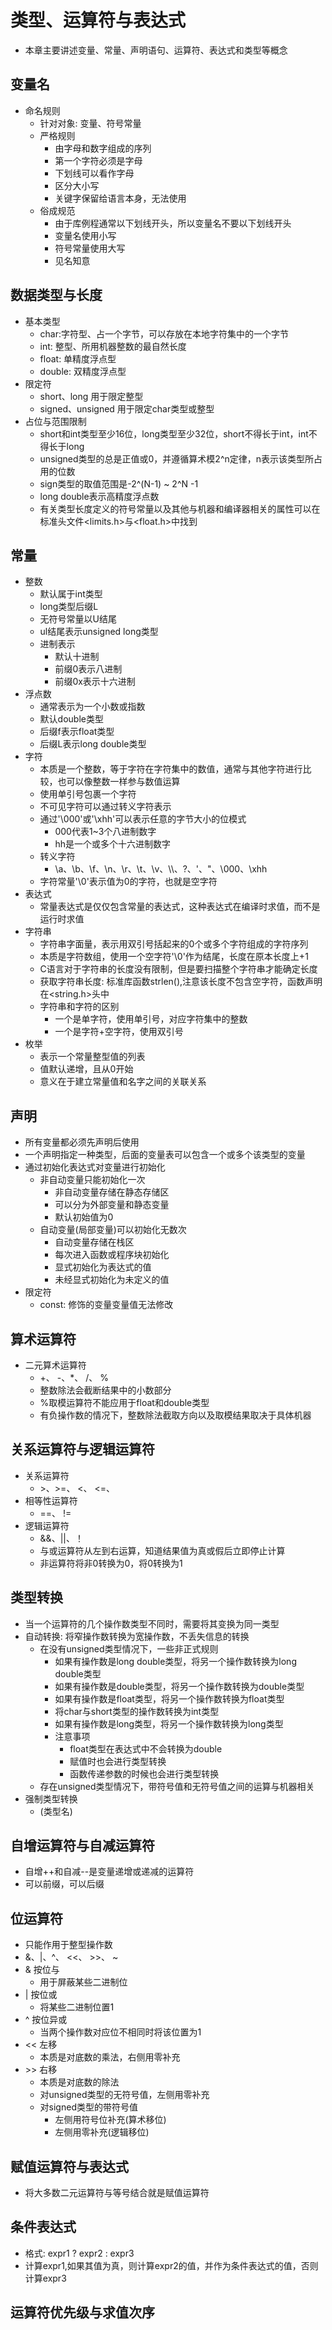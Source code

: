 # 类型、运算符与表达式
- 本章主要讲述变量、常量、声明语句、运算符、表达式和类型等概念

## 变量名
- 命名规则
    - 针对对象: 变量、符号常量
    - 严格规则
        - 由字母和数字组成的序列
        - 第一个字符必须是字母
        - 下划线可以看作字母
        - 区分大小写
        - 关键字保留给语言本身，无法使用
    - 俗成规范
        - 由于库例程通常以下划线开头，所以变量名不要以下划线开头
        - 变量名使用小写
        - 符号常量使用大写
        - 见名知意

## 数据类型与长度
- 基本类型
    - char:字符型、占一个字节，可以存放在本地字符集中的一个字节
    - int: 整型、所用机器整数的最自然长度
    - float: 单精度浮点型
    - double: 双精度浮点型
- 限定符
    - short、long 用于限定整型
    - signed、unsigned 用于限定char类型或整型
- 占位与范围限制
    - short和int类型至少16位，long类型至少32位，short不得长于int，int不得长于long
    - unsigned类型的总是正值或0，并遵循算术模2^n定律，n表示该类型所占用的位数
    - sign类型的取值范围是-2^(N-1) ~ 2^N -1
    - long double表示高精度浮点数
    - 有关类型长度定义的符号常量以及其他与机器和编译器相关的属性可以在标准头文件<limits.h>与<float.h>中找到

## 常量
- 整数
    - 默认属于int类型
    - long类型后缀L
    - 无符号常量以U结尾
    - ul结尾表示unsigned long类型
    - 进制表示
        - 默认十进制
        - 前缀0表示八进制
        - 前缀0x表示十六进制
- 浮点数
    - 通常表示为一个小数或指数
    - 默认double类型
    - 后缀f表示float类型
    - 后缀L表示long double类型
- 字符
    - 本质是一个整数，等于字符在字符集中的数值，通常与其他字符进行比较，也可以像整数一样参与数值运算
    - 使用单引号包裹一个字符
    - 不可见字符可以通过转义字符表示
    - 通过'\000'或'\xhh'可以表示任意的字节大小的位模式
        - 000代表1~3个八进制数字
        - hh是一个或多个十六进制数字
    - 转义字符
        - \a、\b、\f、\n、\r、\t、\v、\\\、\?、\'、\"、\000、\xhh
    - 字符常量'\0'表示值为0的字符，也就是空字符
- 表达式
    - 常量表达式是仅仅包含常量的表达式，这种表达式在编译时求值，而不是运行时求值
- 字符串
    - 字符串字面量，表示用双引号括起来的0个或多个字符组成的字符序列
    - 本质是字符数组，使用一个空字符'\0'作为结尾，长度在原本长度上+1
    - C语言对于字符串的长度没有限制，但是要扫描整个字符串才能确定长度
    - 获取字符串长度: 标准库函数strlen(),注意该长度不包含空字符，函数声明在<string.h>头中
    - 字符串和字符的区别
        - 一个是单字符，使用单引号，对应字符集中的整数
        - 一个是字符+空字符，使用双引号
- 枚举
    - 表示一个常量整型值的列表
    - 值默认递增，且从0开始
    - 意义在于建立常量值和名字之间的关联关系

## 声明
- 所有变量都必须先声明后使用
- 一个声明指定一种类型，后面的变量表可以包含一个或多个该类型的变量
- 通过初始化表达式对变量进行初始化
    - 非自动变量只能初始化一次
        - 非自动变量存储在静态存储区
        - 可以分为外部变量和静态变量
        - 默认初始值为0
    - 自动变量(局部变量)可以初始化无数次
        - 自动变量存储在栈区
        - 每次进入函数或程序块初始化
        - 显式初始化为表达式的值
        - 未经显式初始化为未定义的值
- 限定符
    - const: 修饰的变量变量值无法修改

## 算术运算符
- 二元算术运算符
    - +、 -、*、 /、 %
    - 整数除法会截断结果中的小数部分
    - %取模运算符不能应用于float和double类型
    - 有负操作数的情况下，整数除法截取方向以及取模结果取决于具体机器

## 关系运算符与逻辑运算符
- 关系运算符
    - \>、>=、 <、 <=、 
- 相等性运算符
    - ==、 !=
- 逻辑运算符
    - &&、||、！
    - 与或运算符从左到右运算，知道结果值为真或假后立即停止计算
    - 非运算符将非0转换为0，将0转换为1
## 类型转换
- 当一个运算符的几个操作数类型不同时，需要将其变换为同一类型
- 自动转换: 将窄操作数转换为宽操作数，不丢失信息的转换
    - 在没有unsigned类型情况下，一些非正式规则
        - 如果有操作数是long double类型，将另一个操作数转换为long double类型
        - 如果有操作数是double类型，将另一个操作数转换为double类型
        - 如果有操作数是float类型，将另一个操作数转换为float类型
        - 将char与short类型的操作数转换为int类型
        - 如果有操作数是long类型，将另一个操作数转换为long类型
        - 注意事项
            - float类型在表达式中不会转换为double
            - 赋值时也会进行类型转换
            - 函数传递参数的时候也会进行类型转换
    - 存在unsigned类型情况下，带符号值和无符号值之间的运算与机器相关
- 强制类型转换
    - (类型名)

## 自增运算符与自减运算符
- 自增++和自减--是变量递增或递减的运算符
- 可以前缀，可以后缀

## 位运算符
- 只能作用于整型操作数
- &、|、^、 <<、 >>、 ~
- & 按位与
    - 用于屏蔽某些二进制位
- | 按位或
    - 将某些二进制位置1
- ^ 按位异或
    - 当两个操作数对应位不相同时将该位置为1
- << 左移
    - 本质是对底数的乘法，右侧用零补充
- \>> 右移
    - 本质是对底数的除法
    - 对unsigned类型的无符号值，左侧用零补充
    - 对signed类型的带符号值
        - 左侧用符号位补充(算术移位)
        - 左侧用零补充(逻辑移位)

## 赋值运算符与表达式
- 将大多数二元运算符与等号结合就是赋值运算符

## 条件表达式
- 格式: expr1 ? expr2 : expr3
- 计算expr1,如果其值为真，则计算expr2的值，并作为条件表达式的值，否则计算expr3

## 运算符优先级与求值次序